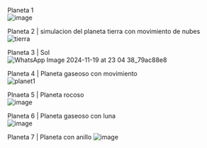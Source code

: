 Planeta 1        
![image](https://github.com/user-attachments/assets/43333ce6-ed8c-43b0-88cd-a6d2f4937422)

Planeta 2 | simulacion del planeta tierra con movimiento de nubes   
![tierra](https://github.com/user-attachments/assets/f57ea007-5d7c-4f62-9714-ffa0f80af427)

Planeta 3 | Sol    
![WhatsApp Image 2024-11-19 at 23 04 38_79ac88e8](https://github.com/user-attachments/assets/3cd59779-8ba4-449c-9b06-80f8be7ca11d)

Planeta 4 | Planeta gaseoso con movimiento   
![planet1](https://github.com/user-attachments/assets/83430fef-72de-45ab-bfee-66229e69211b)

Plnaeta 5 | Planeta rocoso  
![image](https://github.com/user-attachments/assets/151d324f-37aa-41dd-b566-8d185fec0583)

Planeta 6 | Planeta gaseoso con luna  
![image](https://github.com/user-attachments/assets/efc96212-a809-4cda-b604-9303803b5f0c)

Planeta 7 | Planeta con anillo 
![image](https://github.com/user-attachments/assets/c7684ca1-4fdd-41c4-89ec-c9ed5db7208c)

